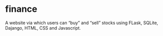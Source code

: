 # finance
 A website via which users can “buy” and “sell” stocks using FLask, SQLite, Dajango, HTML, CSS and Javascript.
